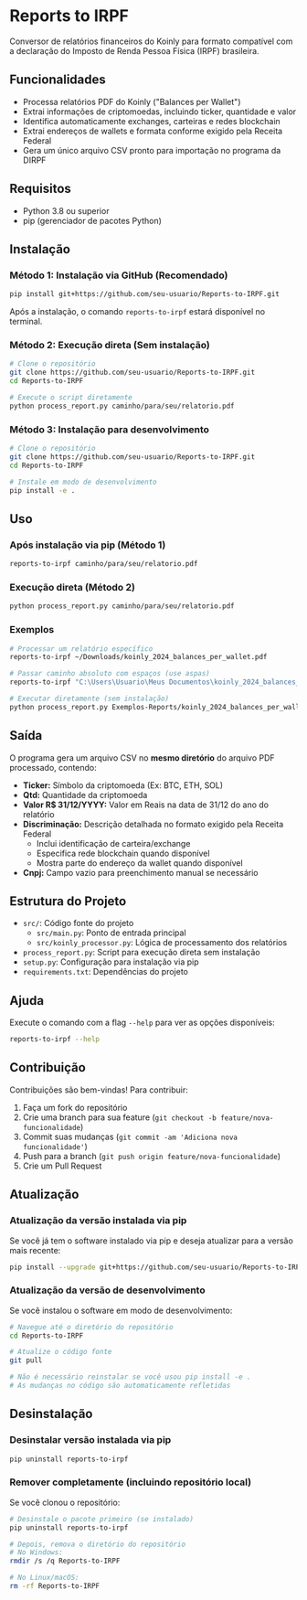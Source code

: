 # Reports to IRPF

Conversor de relatórios financeiros do Koinly para formato compatível com a declaração do Imposto de Renda Pessoa Física (IRPF) brasileira.

## Funcionalidades

- Processa relatórios PDF do Koinly ("Balances per Wallet")
- Extrai informações de criptomoedas, incluindo ticker, quantidade e valor
- Identifica automaticamente exchanges, carteiras e redes blockchain
- Extrai endereços de wallets e formata conforme exigido pela Receita Federal
- Gera um único arquivo CSV pronto para importação no programa da DIRPF

## Requisitos

- Python 3.8 ou superior
- pip (gerenciador de pacotes Python)

## Instalação

### Método 1: Instalação via GitHub (Recomendado)

```bash
pip install git+https://github.com/seu-usuario/Reports-to-IRPF.git
```

Após a instalação, o comando `reports-to-irpf` estará disponível no terminal.

### Método 2: Execução direta (Sem instalação)

```bash
# Clone o repositório
git clone https://github.com/seu-usuario/Reports-to-IRPF.git
cd Reports-to-IRPF

# Execute o script diretamente
python process_report.py caminho/para/seu/relatorio.pdf
```

### Método 3: Instalação para desenvolvimento

```bash
# Clone o repositório
git clone https://github.com/seu-usuario/Reports-to-IRPF.git
cd Reports-to-IRPF

# Instale em modo de desenvolvimento
pip install -e .
```

## Uso

### Após instalação via pip (Método 1)

```bash
reports-to-irpf caminho/para/seu/relatorio.pdf
```

### Execução direta (Método 2)

```bash
python process_report.py caminho/para/seu/relatorio.pdf
```

### Exemplos

```bash
# Processar um relatório específico
reports-to-irpf ~/Downloads/koinly_2024_balances_per_wallet.pdf

# Passar caminho absoluto com espaços (use aspas)
reports-to-irpf "C:\Users\Usuario\Meus Documentos\koinly_2024_balances_per_wallet.pdf"

# Executar diretamente (sem instalação)
python process_report.py Exemplos-Reports/koinly_2024_balances_per_wallet.pdf
```

## Saída

O programa gera um arquivo CSV no **mesmo diretório** do arquivo PDF processado, contendo:

- **Ticker:** Símbolo da criptomoeda (Ex: BTC, ETH, SOL)
- **Qtd:** Quantidade da criptomoeda
- **Valor R$ 31/12/YYYY:** Valor em Reais na data de 31/12 do ano do relatório
- **Discriminação:** Descrição detalhada no formato exigido pela Receita Federal
  - Inclui identificação de carteira/exchange
  - Especifica rede blockchain quando disponível
  - Mostra parte do endereço da wallet quando disponível
- **Cnpj:** Campo vazio para preenchimento manual se necessário

## Estrutura do Projeto

- `src/`: Código fonte do projeto
  - `src/main.py`: Ponto de entrada principal
  - `src/koinly_processor.py`: Lógica de processamento dos relatórios
- `process_report.py`: Script para execução direta sem instalação
- `setup.py`: Configuração para instalação via pip
- `requirements.txt`: Dependências do projeto

## Ajuda

Execute o comando com a flag `--help` para ver as opções disponíveis:

```bash
reports-to-irpf --help
```

## Contribuição

Contribuições são bem-vindas! Para contribuir:

1. Faça um fork do repositório
2. Crie uma branch para sua feature (`git checkout -b feature/nova-funcionalidade`)
3. Commit suas mudanças (`git commit -am 'Adiciona nova funcionalidade'`)
4. Push para a branch (`git push origin feature/nova-funcionalidade`)
5. Crie um Pull Request 

## Atualização

### Atualização da versão instalada via pip

Se você já tem o software instalado via pip e deseja atualizar para a versão mais recente:

```bash
pip install --upgrade git+https://github.com/seu-usuario/Reports-to-IRPF.git
```

### Atualização da versão de desenvolvimento

Se você instalou o software em modo de desenvolvimento:

```bash
# Navegue até o diretório do repositório
cd Reports-to-IRPF

# Atualize o código fonte
git pull

# Não é necessário reinstalar se você usou pip install -e .
# As mudanças no código são automaticamente refletidas
```

## Desinstalação

### Desinstalar versão instalada via pip

```bash
pip uninstall reports-to-irpf
```

### Remover completamente (incluindo repositório local)

Se você clonou o repositório:

```bash
# Desinstale o pacote primeiro (se instalado)
pip uninstall reports-to-irpf

# Depois, remova o diretório do repositório
# No Windows:
rmdir /s /q Reports-to-IRPF

# No Linux/macOS:
rm -rf Reports-to-IRPF
``` 